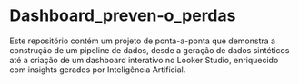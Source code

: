 # Dashboard_preven-o_perdas
Este repositório contém um projeto de ponta-a-ponta que demonstra a construção de um pipeline de dados, desde a geração de dados sintéticos até a criação de um dashboard interativo no Looker Studio, enriquecido com insights gerados por Inteligência Artificial.
